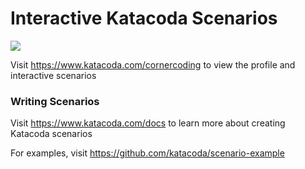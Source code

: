 # Interactive Katacoda Scenarios

[![](http://shields.katacoda.com/katacoda/cornercoding/count.svg)](https://www.katacoda.com/cornercoding "Get your profile on Katacoda.com")

Visit https://www.katacoda.com/cornercoding to view the profile and interactive scenarios

### Writing Scenarios
Visit https://www.katacoda.com/docs to learn more about creating Katacoda scenarios

For examples, visit https://github.com/katacoda/scenario-example
